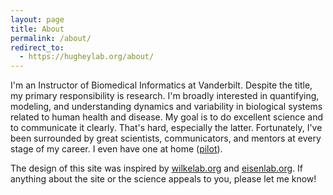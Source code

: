 ```yaml
---
layout: page
title: About
permalink: /about/
redirect_to:
  - https://hugheylab.org/about/
---
```


I'm an Instructor of Biomedical Informatics at Vanderbilt. Despite the title, my primary responsibility is research. I'm broadly interested in quantifying, modeling, and understanding dynamics and variability in biological systems related to human health and disease. My goal is to do excellent science and to communicate it clearly. That's hard, especially the latter. Fortunately, I've been surrounded by great scientists, communicators, and mentors at every stage of my career. I even have one at home ([pilot](https://faculty.mc.vanderbilt.edu/Faculty/Details/40135)).

The design of this site was inspired by [wilkelab.org](http://wilkelab.org) and [eisenlab.org](http://eisenlab.org). If anything about the site or the science appeals to you, please let me know!
